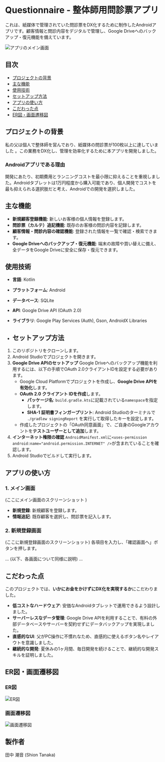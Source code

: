 # Questionnaire - 整体師用問診票アプリ

これは、紙媒体で管理されていた問診票をDX化するために制作したAndroidアプリです。顧客情報と問診内容をデジタルで管理し、Google Driveへのバックアップ・復元機能を備えています。


![アプリのメイン画面](https://github.com/user-attachments/assets/1a413eca-8144-4892-8411-db7d05eea408)

## 目次
- [プロジェクトの背景](#プロジェクトの背景)
- [主な機能](#主な機能)
- [使用技術](#使用技術)
- [セットアップ方法](#セットアップ方法)
- [アプリの使い方](#アプリの使い方)
- [こだわった点](#こだわった点)
- [ER図・画面遷移図](#er図画面遷移図)

## プロジェクトの背景
私の父は個人で整体師を営んでおり、紙媒体の問診票が100枚以上に達していました 。この業務をDX化し、管理を効率化するために本アプリを開発しました。

### Androidアプリである理由
開発にあたり、初期費用とランニングコストを最小限に抑えることを重視しました。Androidタブレットは1万円程度から購入可能であり、個人開発でコストを最も抑えられる選択肢だと考え、Androidでの開発を選択しました。

## 主な機能
- **新規顧客登録機能**: 新しいお客様の個人情報を登録します。
- **問診票（カルテ）追記機能**: 既存のお客様の問診内容を記録します。
- **顧客情報・問診内容の確認機能**: 登録された情報を一覧で確認・検索できます。
- **Google Driveへのバックアップ・復元機能**: 端末の故障や買い替えに備え、全データをGoogle Driveに安全に保存・復元できます。

## 使用技術
- **言語**: Kotlin
- **プラットフォーム**: Android
- **データベース**: SQLite
- **API**: Google Drive API (OAuth 2.0)
- **ライブラリ**: Google Play Services (Auth), Gson, AndroidX Libraries

- ## セットアップ方法
1. このリポジトリをクローンします。
2. Android Studioでプロジェクトを開きます。
3. **Google Drive APIのセットアップ**
   Google Driveへのバックアップ機能を利用するには、以下の手順でOAuth 2.0クライアントIDを設定する必要があります。
   - Google Cloud Platformでプロジェクトを作成し、**Google Drive APIを有効化**します。
   - **OAuth 2.0 クライアント IDを作成**します。
     - **パッケージ名**: `build.gradle.kts`に記載されている`namespace`を指定します。
     - **SHA-1 証明書フィンガープリント**: Android Studioのターミナルで `./gradlew signingReport` を実行して取得したキーを設定します。
   - 作成したプロジェクトの「OAuth同意画面」で、ご自身のGoogleアカウントを**テストユーザーとして追加**します。
4. **インターネット権限の確認**
  `AndroidManifest.xml`に`<uses-permission android:name="android.permission.INTERNET" />`が含まれていることを確認します。
5. Android Studioでビルドして実行します。

## アプリの使い方
### 1. メイン画面
(ここにメイン画面のスクリーンショット )
- **新規登録**: 新規顧客を登録します。
- **情報追記**: 既存顧客を選択し、問診票を記入します。

### 2. 新規登録画面
(ここに新規登録画面のスクリーンショット)
各項目を入力し、「確認画面へ」ボタンを押します。

... (以下、各画面について同様に説明) ...

## こだわった点
このプロジェクトでは、**いかにお金をかけずにDX化を実現するか**にこだわりました。
- **低コストなハードウェア**: 安価なAndroidタブレットで運用できるよう設計しました。
- **サーバーレスなデータ管理**: Google Drive APIを利用することで、有料の外部データベースやサーバーを契約せずにデータバックアップを実現しました。
- **直感的なUI**: 父がPC操作に不慣れなため、直感的に使えるボタン名やレイアウトを意識しました。
- **継続的な開発**: 夏休みの1ヶ月間、毎日開発を続けることで、継続的な開発スキルを証明しました。

## ER図・画面遷移図
### ER図
![ER図](https://github.com/user-attachments/assets/d8e22406-de18-49ef-aa1c-afcb0cb7643c)

### 画面遷移図
![画面遷移図](https://github.com/user-attachments/assets/624d7e17-59ed-482b-b67f-6e5e188c81ef)

## 製作者
田中 潮音 (Shion Tanaka)
